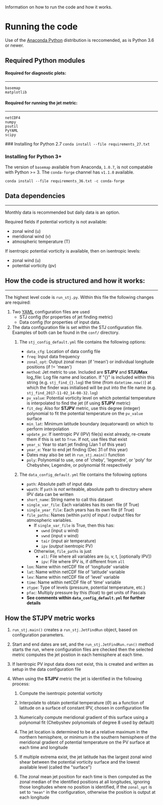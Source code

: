 Information on how to run the code and how it works.
# Running the code
Use of the [Anaconda Python](https://www.anaconda.com/download/) distribution is reccomended, as is Python 3.6 or newer.
## Required Python modules

#### Required for diagnostic plots:
----

	basemap
	matplotlib

#### Required for running the jet metric:
---

	netCDF4
	numpy
	psutil
	PyYAML
	scipy


### Installing for Python 2.7
`conda install --file requirements_27.txt`

### Installing for Python 3+
The version of `basemap` available from Anaconda, `1.0.7`, is not compatable with Python >= 3. The `conda-forge` channel has `v1.1.0` available.

`conda install --file requirements_36.txt -c conda-forge`


## Data dependencies
---
Monthly data is recommended but daily data is an option.

Required fields if potential vorticity is not available:

* zonal wind (u)
* meridional wind (v)
* atmospheric temperature (T)

If isentropic potential vorticity is available, then on isentropic levels:

* zonal wind (u)
* potential vorticity (pv)


## How the code is structured and how it works:
---


The highest level code is `run_stj.py`. Within this file the following changes are required:

1. Two [YAML](http://www.yaml.org/start.html) configuration files are used
    - STJ config (for properties of jet finding metric)
    - Data config (for properties of input data.
2. The data configuration file is set within the STJ configuration file. Examples of both can be found in the `conf/` directory.
	1. The `stj_config_default.yml` file contains the following options:

        - `data_cfg`: Location of data config file
        - `freq`: Input data frequency
        - `zonal_opt`: Output zonal mean (if 'mean') or individual longitude positions (if != 'mean')
        - `method`: Jet metric to use. Included are **STJPV** and **STJUMax**
        log_file: Log file name and location. If "{}" is included within this string (e.g. `stj_find_{}.log`) the time (from `datetime.now()`) at which the finder was initialised will be put into the file name (e.g. `stj_find_2017-11-02_14-08-32.log`)
        - `pv_value`: Potential vorticity level on which potential temperature is interpolated to find the jet (if using **STJPV** metric)
        - `fit_deg`: Also for **STJPV** metric, use this degree (integer) polynomial to fit the potential temperature on the `pv_value` surface
        - `min_lat`: Minimum latitude boundary (equatorward) on which to perform interpolation
        - `update_pv`: If isentropic PV (IPV) file(s) exist already, re-create them if this is set to `True`. If not, use files that exist
        - `year_s`: Year to start jet finding (Jan 1 of this year)
        - `year_e`: Year to end jet finding (Dec 31 of this year)
        - Dates may also be set in `run_stj.main()` function
        - `poly`: Polynomial to use, one of 'cheby', 'legendre', or 'poly' for Chebyshev, Legendre, or polynomial fit respectively

    2. The `data_config_default.yml` file contains the following options
        - `path`: Absolute path of input data
        - `wpath`: If `path` is _not_ writeable, absolute path to directory where IPV data can be written
        - `short_name`: String name to call this dataset
        - `single_var_file`: Each variables has its own file (if True)
        - `single_year_file`: Each years has its own file (if True)
        - `file_paths`: Names (within `path`) of input / output files for atmospheric variables.
            - If `single_var_file` is True, then this has:
                - `uwnd` (input u wind)
                - `vwnd` (input v wind)
                - `tair` (input air temperature)
                - `ipv`  (_output_ isentropic PV)
            - Otherwise, `file_paths` is just
                - `all`: File where all variables are (u, v, t, [optionally IPV])
                - `ipv`: File where IPV is, if different from `all`
        - `lon`: Name within netCDF file of 'longitude' variable
        - `lat`: Name within netCDF file of 'latitude' variable
        - `lev`: Name within netCDF file of 'level' variable
        - `time`: Name within netCDF file of 'time' variable
        - `ztype`: Type of levels (pressure, potential temperature, etc.)
        - `pfac`: Multiply pressure by this (float) to get units of Pascals
        - **See comments within `data_config_default.yml` for further details**

## How the STJPV metric works

1. `run_stj.main()` creates a `run_stj.JetFindRun` object, based on configuration parameters.

2. Start and end dates are set, and the `run_stj.JetFindRun.run()` method starts the run, where configuration files are checked
then the selected metric computes the jet postion in each hemisphere at each time.

3. If Isentropic PV input data does not exist, this is created and written as setup in the data configuration file

4. When using the **STJPV** metric the jet is identified in the following process:

    1. Compute the isentropic potential vorticity

    2. Interpolate to obtain potential temperature ($\Theta$) as a function of latitude on a surface
        of constant IPV, chosen in configuration file

    3. Numerically compute meridional gradient of this surface using a polynomal fit (Chebyshev polynomials of degree 8 used by default)

    4. The jet location is determined to be at a relative maximum in the northern hemisphere, or minimum
        in the southern hemisphere of the meridional gradient of potential temperature on the PV surface at each time and longitude

    5. If multiple extrema exist, the jet latitude has the largest zonal wind shear between the
        potential vorticity surface and the lowest available level (called the "surface")

    6. The zonal mean jet position for each time is then computed as the zonal median of the
        identified positions at all longitudes, ignoring those longitudes where no position is
        identified, if the `zonal_opt` is set to `"mean"` in the configuration, otherwise the position is output at each longitude
